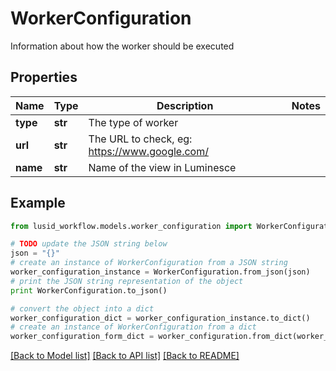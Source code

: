 # WorkerConfiguration

Information about how the worker should be executed

## Properties
Name | Type | Description | Notes
------------ | ------------- | ------------- | -------------
**type** | **str** | The type of worker | 
**url** | **str** | The URL to check, eg: https://www.google.com/ | 
**name** | **str** | Name of the view in Luminesce | 

## Example

```python
from lusid_workflow.models.worker_configuration import WorkerConfiguration

# TODO update the JSON string below
json = "{}"
# create an instance of WorkerConfiguration from a JSON string
worker_configuration_instance = WorkerConfiguration.from_json(json)
# print the JSON string representation of the object
print WorkerConfiguration.to_json()

# convert the object into a dict
worker_configuration_dict = worker_configuration_instance.to_dict()
# create an instance of WorkerConfiguration from a dict
worker_configuration_form_dict = worker_configuration.from_dict(worker_configuration_dict)
```
[[Back to Model list]](../README.md#documentation-for-models) [[Back to API list]](../README.md#documentation-for-api-endpoints) [[Back to README]](../README.md)


